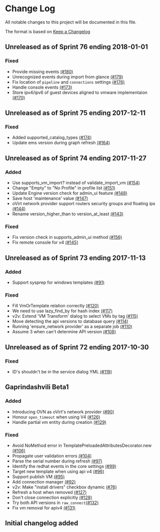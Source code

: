 # Change Log

All notable changes to this project will be documented in this file.

The format is based on [Keep a Changelog](http://keepachangelog.com/en/1.0.0/)


## Unreleased as of Sprint 76 ending 2018-01-01

### Fixed
- Provide missing events [(#180)](https://github.com/ManageIQ/manageiq-providers-ovirt/pull/180)
- Unrecognized events during import from glance [(#179)](https://github.com/ManageIQ/manageiq-providers-ovirt/pull/179)
- Fix location of `pipeline` and `connections` settings [(#176)](https://github.com/ManageIQ/manageiq-providers-ovirt/pull/176)
- Handle console events [(#173)](https://github.com/ManageIQ/manageiq-providers-ovirt/pull/173)
- Store ipv4/ipv6 of guest devices aligned to vmware implementaion [(#170)](https://github.com/ManageIQ/manageiq-providers-ovirt/pull/170)

## Unreleased as of Sprint 75 ending 2017-12-11

### Fixed
- Added supported_catalog_types [(#174)](https://github.com/ManageIQ/manageiq-providers-ovirt/pull/174)
- Update ems version during graph refresh [(#164)](https://github.com/ManageIQ/manageiq-providers-ovirt/pull/164)

## Unreleased as of Sprint 74 ending 2017-11-27

### Added
- Use supports_vm_import? instead of validate_import_vm [(#154)](https://github.com/ManageIQ/manageiq-providers-ovirt/pull/154)
- Change "Empty" to "No Profile" in profile list [(#151)](https://github.com/ManageIQ/manageiq-providers-ovirt/pull/151)
- Update Engine version check for admin_ui feature [(#148)](https://github.com/ManageIQ/manageiq-providers-ovirt/pull/148)
- Save host 'maintenance' value [(#147)](https://github.com/ManageIQ/manageiq-providers-ovirt/pull/147)
- oVirt network provider support routers security groups and floating ips [(#144)](https://github.com/ManageIQ/manageiq-providers-ovirt/pull/144)
- Rename version_higher_than to version_at_least [(#143)](https://github.com/ManageIQ/manageiq-providers-ovirt/pull/143)

### Fixed
- Fix version check in supports_admin_ui method [(#156)](https://github.com/ManageIQ/manageiq-providers-ovirt/pull/156)
- Fix remote console for v4 [(#145)](https://github.com/ManageIQ/manageiq-providers-ovirt/pull/145)

## Unreleased as of Sprint 73 ending 2017-11-13

### Added
- Support sysprep for windows templates [(#91)](https://github.com/ManageIQ/manageiq-providers-ovirt/pull/91)

### Fixed
- Fill VmOrTemplate relation correctly [(#120)](https://github.com/ManageIQ/manageiq-providers-ovirt/pull/120)
- We need to use lazy_find_by for hash index [(#117)](https://github.com/ManageIQ/manageiq-providers-ovirt/pull/117)
- v2v: Extend 'VM Transform' dialog to select VMs by tag [(#115)](https://github.com/ManageIQ/manageiq-providers-ovirt/pull/115)
- Move detecting the api versions to database query [(#114)](https://github.com/ManageIQ/manageiq-providers-ovirt/pull/114)
- Running 'ensure_network provider' as a separate job [(#110)](https://github.com/ManageIQ/manageiq-providers-ovirt/pull/110)
- Assume 3 when can't determine API version [(#108)](https://github.com/ManageIQ/manageiq-providers-ovirt/pull/108)

## Unreleased as of Sprint 72 ending 2017-10-30

### Fixed
- ID's shouldn't be in the service dialog YML [(#119)](https://github.com/ManageIQ/manageiq-providers-ovirt/pull/119)

## Gaprindashvili Beta1

### Added
- Introducing OVN as oVirt's network provider [(#90)](https://github.com/ManageIQ/manageiq-providers-ovirt/pull/90)
- Honour `open_timeout` when using V4 [(#126)](https://github.com/ManageIQ/manageiq-providers-ovirt/pull/126)
- Handle partial vm entity during creation [(#129)](https://github.com/ManageIQ/manageiq-providers-ovirt/pull/129)

### Fixed
- Avoid NoMethod error in TemplatePreloadedAttributesDecorator.new [(#106)](https://github.com/ManageIQ/manageiq-providers-ovirt/pull/106)
- Propagate user validation errors [(#104)](https://github.com/ManageIQ/manageiq-providers-ovirt/pull/104)
- Parse the serial number during refresh [(#97)](https://github.com/ManageIQ/manageiq-providers-ovirt/pull/97)
- Identify the redhat events in the core settings [(#99)](https://github.com/ManageIQ/manageiq-providers-ovirt/pull/99)
- Target new template when using api v4 [(#96)](https://github.com/ManageIQ/manageiq-providers-ovirt/pull/96)
- Support publish VM [(#95)](https://github.com/ManageIQ/manageiq-providers-ovirt/pull/95)
- Add connection manager [(#92)](https://github.com/ManageIQ/manageiq-providers-ovirt/pull/92)
- v2v: Make "install drivers" checkbox dynamic [(#76)](https://github.com/ManageIQ/manageiq-providers-ovirt/pull/76)
- Refresh a host when removed [(#127)](https://github.com/ManageIQ/manageiq-providers-ovirt/pull/127)
- Don't close connection explicitly [(#128)](https://github.com/ManageIQ/manageiq-providers-ovirt/pull/128)
- Try both API versions in `raw_connect`[(#132)](https://github.com/ManageIQ/manageiq-providers-ovirt/pull/132)
- Fix vm removal for apiv4 [(#131)](https://github.com/ManageIQ/manageiq-providers-ovirt/pull/131)

## Initial changelog added
